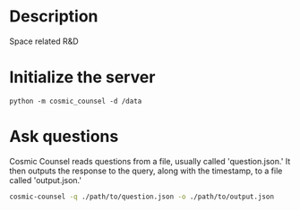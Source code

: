 # Description

Space related R&D

# Initialize the server

```
python -m cosmic_counsel -d /data
```

# Ask questions
Cosmic Counsel reads questions from a file, usually called 'question.json.' It then outputs the response to the query, along with the timestamp, to a file called 'output.json.'

```bash
cosmic-counsel -q ./path/to/question.json -o ./path/to/output.json
```
